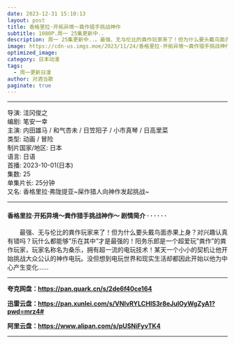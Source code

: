 ```yaml
---
date: 2023-12-31 15:10:13
layout: post
title: 香格里拉·开拓异境～粪作猎手挑战神作
subtitle: 1080P.周一 25集更新中..
description: 周一 25集更新中..。最强、无与伦比的粪作玩家来了！但为什么要头戴鸟面赤果上身？对兴趣认真有错吗？玩什么都能够”乐在其中”才是最强的！阳务乐郎是一个超爱玩”粪作”的粪作玩家，玩家名称名为桑乐...
image: https://cdn-us.imgs.moe/2023/11/24/香格里拉·开拓异境～粪作猎手挑战神作_yn4WSxdYWl.webp
optimized_image: 
category: 日本动漫
tags:
  - 周一更新日漫
author: 对酒当歌
paginate: true
---
```


---

导演: 洼冈俊之  
编剧: 笔安一幸  
主演: 内田雄马 / 和气杏未 / 日笠阳子 / 小市真琴 / 日高里菜  
类型: 动画 / 冒险  
制片国家/地区: 日本  
语言: 日语  
首播: 2023-10-01(日本)  
集数: 25  
单集片长: 25分钟  
又名: 香格里拉·弗陇提亚~屎作猎人向神作发起挑战~  

---

#### 香格里拉·开拓异境～粪作猎手挑战神作～ 剧情简介 · · · · · ·

　　最强、无与伦比的粪作玩家来了！但为什么要头戴鸟面赤果上身？对兴趣认真有错吗？玩什么都能够”乐在其中”才是最强的！阳务乐郎是一个超爱玩”粪作”的粪作玩家，玩家名称名为桑乐，拥有超一流的电玩技术！某天一个小小的契机让他开始挑战大众公认的神作电玩。没但想到电玩世界和现实生活却都因此开始以他为中心产生变化……

---

**夸克网盘：<https://pan.quark.cn/s/2de6f40ce164>**

**迅雷云盘：<https://pan.xunlei.com/s/VNlvRYLCHlS3r8eJulOyWgZyA1?pwd=mrz4#>**

**阿里云盘：<https://www.alipan.com/s/pUSNiFyvTK4>**

---
